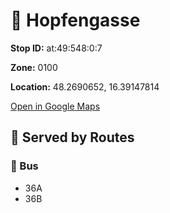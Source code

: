 # 🚉 Hopfengasse


**Stop ID:** at:49:548:0:7

**Zone:** 0100

**Location:** 48.2690652, 16.39147814

[Open in Google Maps](https://www.google.com/maps?q=48.2690652,16.39147814)

## 🚆 Served by Routes

### 🚌 Bus
- 36A
- 36B